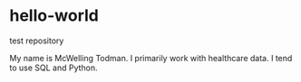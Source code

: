 # hello-world
test repository

My name is McWelling Todman.
I primarily work with healthcare data.
I tend to use SQL and Python.
